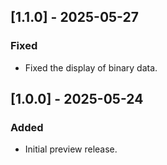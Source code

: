 ## [1.1.0] - 2025-05-27
### Fixed
- Fixed the display of binary data.

## [1.0.0] - 2025-05-24
### Added
- Initial preview release.
